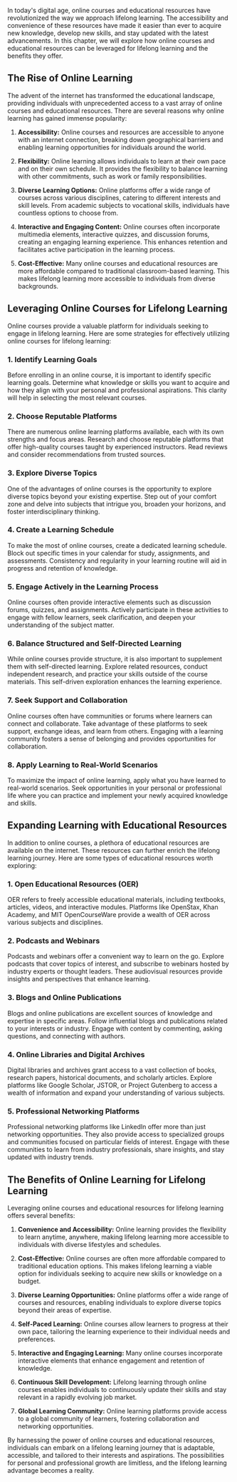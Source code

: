 
In today's digital age, online courses and educational resources have revolutionized the way we approach lifelong learning. The accessibility and convenience of these resources have made it easier than ever to acquire new knowledge, develop new skills, and stay updated with the latest advancements. In this chapter, we will explore how online courses and educational resources can be leveraged for lifelong learning and the benefits they offer.

The Rise of Online Learning
---------------------------

The advent of the internet has transformed the educational landscape, providing individuals with unprecedented access to a vast array of online courses and educational resources. There are several reasons why online learning has gained immense popularity:

1. **Accessibility:** Online courses and resources are accessible to anyone with an internet connection, breaking down geographical barriers and enabling learning opportunities for individuals around the world.

2. **Flexibility:** Online learning allows individuals to learn at their own pace and on their own schedule. It provides the flexibility to balance learning with other commitments, such as work or family responsibilities.

3. **Diverse Learning Options:** Online platforms offer a wide range of courses across various disciplines, catering to different interests and skill levels. From academic subjects to vocational skills, individuals have countless options to choose from.

4. **Interactive and Engaging Content:** Online courses often incorporate multimedia elements, interactive quizzes, and discussion forums, creating an engaging learning experience. This enhances retention and facilitates active participation in the learning process.

5. **Cost-Effective:** Many online courses and educational resources are more affordable compared to traditional classroom-based learning. This makes lifelong learning more accessible to individuals from diverse backgrounds.

Leveraging Online Courses for Lifelong Learning
-----------------------------------------------

Online courses provide a valuable platform for individuals seeking to engage in lifelong learning. Here are some strategies for effectively utilizing online courses for lifelong learning:

### 1. **Identify Learning Goals**

Before enrolling in an online course, it is important to identify specific learning goals. Determine what knowledge or skills you want to acquire and how they align with your personal and professional aspirations. This clarity will help in selecting the most relevant courses.

### 2. **Choose Reputable Platforms**

There are numerous online learning platforms available, each with its own strengths and focus areas. Research and choose reputable platforms that offer high-quality courses taught by experienced instructors. Read reviews and consider recommendations from trusted sources.

### 3. **Explore Diverse Topics**

One of the advantages of online courses is the opportunity to explore diverse topics beyond your existing expertise. Step out of your comfort zone and delve into subjects that intrigue you, broaden your horizons, and foster interdisciplinary thinking.

### 4. **Create a Learning Schedule**

To make the most of online courses, create a dedicated learning schedule. Block out specific times in your calendar for study, assignments, and assessments. Consistency and regularity in your learning routine will aid in progress and retention of knowledge.

### 5. **Engage Actively in the Learning Process**

Online courses often provide interactive elements such as discussion forums, quizzes, and assignments. Actively participate in these activities to engage with fellow learners, seek clarification, and deepen your understanding of the subject matter.

### 6. **Balance Structured and Self-Directed Learning**

While online courses provide structure, it is also important to supplement them with self-directed learning. Explore related resources, conduct independent research, and practice your skills outside of the course materials. This self-driven exploration enhances the learning experience.

### 7. **Seek Support and Collaboration**

Online courses often have communities or forums where learners can connect and collaborate. Take advantage of these platforms to seek support, exchange ideas, and learn from others. Engaging with a learning community fosters a sense of belonging and provides opportunities for collaboration.

### 8. **Apply Learning to Real-World Scenarios**

To maximize the impact of online learning, apply what you have learned to real-world scenarios. Seek opportunities in your personal or professional life where you can practice and implement your newly acquired knowledge and skills.

Expanding Learning with Educational Resources
---------------------------------------------

In addition to online courses, a plethora of educational resources are available on the internet. These resources can further enrich the lifelong learning journey. Here are some types of educational resources worth exploring:

### 1. **Open Educational Resources (OER)**

OER refers to freely accessible educational materials, including textbooks, articles, videos, and interactive modules. Platforms like OpenStax, Khan Academy, and MIT OpenCourseWare provide a wealth of OER across various subjects and disciplines.

### 2. **Podcasts and Webinars**

Podcasts and webinars offer a convenient way to learn on the go. Explore podcasts that cover topics of interest, and subscribe to webinars hosted by industry experts or thought leaders. These audiovisual resources provide insights and perspectives that enhance learning.

### 3. **Blogs and Online Publications**

Blogs and online publications are excellent sources of knowledge and expertise in specific areas. Follow influential blogs and publications related to your interests or industry. Engage with content by commenting, asking questions, and connecting with authors.

### 4. **Online Libraries and Digital Archives**

Digital libraries and archives grant access to a vast collection of books, research papers, historical documents, and scholarly articles. Explore platforms like Google Scholar, JSTOR, or Project Gutenberg to access a wealth of information and expand your understanding of various subjects.

### 5. **Professional Networking Platforms**

Professional networking platforms like LinkedIn offer more than just networking opportunities. They also provide access to specialized groups and communities focused on particular fields of interest. Engage with these communities to learn from industry professionals, share insights, and stay updated with industry trends.

The Benefits of Online Learning for Lifelong Learning
-----------------------------------------------------

Leveraging online courses and educational resources for lifelong learning offers several benefits:

1. **Convenience and Accessibility:** Online learning provides the flexibility to learn anytime, anywhere, making lifelong learning more accessible to individuals with diverse lifestyles and schedules.

2. **Cost-Effective:** Online courses are often more affordable compared to traditional education options. This makes lifelong learning a viable option for individuals seeking to acquire new skills or knowledge on a budget.

3. **Diverse Learning Opportunities:** Online platforms offer a wide range of courses and resources, enabling individuals to explore diverse topics beyond their areas of expertise.

4. **Self-Paced Learning:** Online courses allow learners to progress at their own pace, tailoring the learning experience to their individual needs and preferences.

5. **Interactive and Engaging Learning:** Many online courses incorporate interactive elements that enhance engagement and retention of knowledge.

6. **Continuous Skill Development:** Lifelong learning through online courses enables individuals to continuously update their skills and stay relevant in a rapidly evolving job market.

7. **Global Learning Community:** Online learning platforms provide access to a global community of learners, fostering collaboration and networking opportunities.

By harnessing the power of online courses and educational resources, individuals can embark on a lifelong learning journey that is adaptable, accessible, and tailored to their interests and aspirations. The possibilities for personal and professional growth are limitless, and the lifelong learning advantage becomes a reality.
